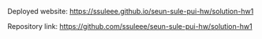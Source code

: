
Deployed website: https://ssuleee.github.io/seun-sule-pui-hw/solution-hw1

Repository link: https://github.com/ssuleee/seun-sule-pui-hw/solution-hw1